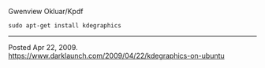 Gwenview
Okluar/Kpdf

```
sudo apt-get install kdegraphics
```

---

Posted Apr 22, 2009.
https://www.darklaunch.com/2009/04/22/kdegraphics-on-ubuntu
